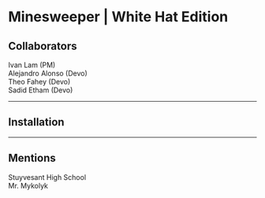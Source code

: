 # Minesweeper | White Hat Edition

## Collaborators
Ivan Lam (PM) <br>
Alejandro Alonso (Devo) <br>
Theo Fahey (Devo) <br>
Sadid Etham (Devo)

---
## Installation

---
## Mentions
Stuyvesant High School <br>
Mr. Mykolyk <br>